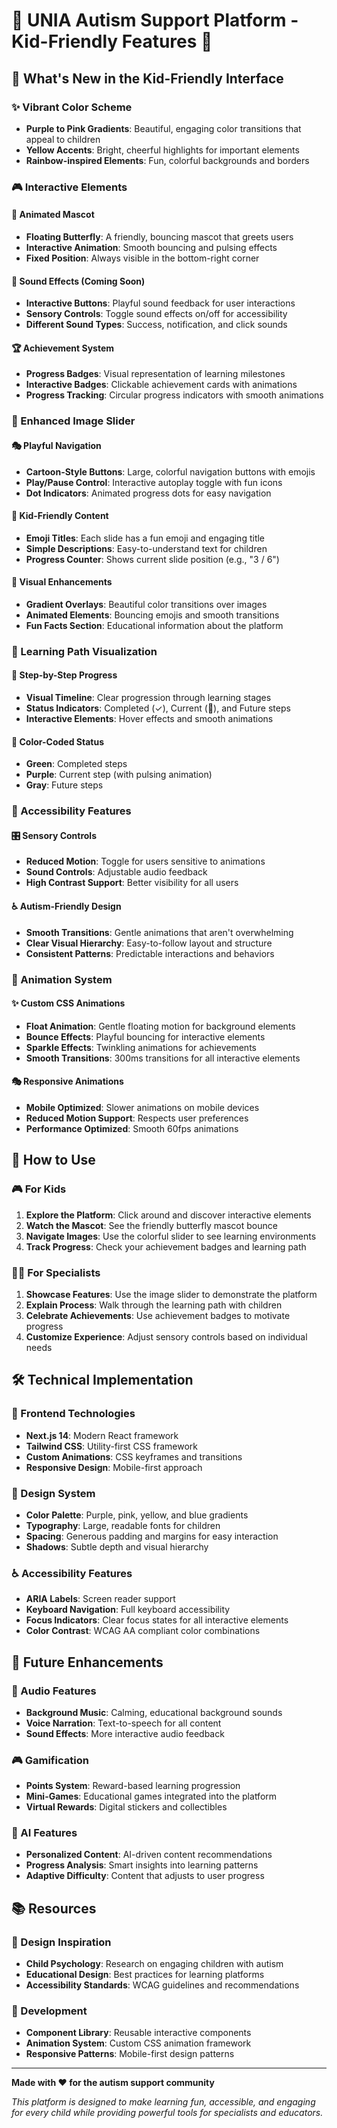 # 🌟 UNIA Autism Support Platform - Kid-Friendly Features 🌟

## 🎨 What's New in the Kid-Friendly Interface

### ✨ Vibrant Color Scheme
- **Purple to Pink Gradients**: Beautiful, engaging color transitions that appeal to children
- **Yellow Accents**: Bright, cheerful highlights for important elements
- **Rainbow-inspired Elements**: Fun, colorful backgrounds and borders

### 🎮 Interactive Elements

#### 🦋 Animated Mascot
- **Floating Butterfly**: A friendly, bouncing mascot that greets users
- **Interactive Animation**: Smooth bouncing and pulsing effects
- **Fixed Position**: Always visible in the bottom-right corner

#### 🎵 Sound Effects (Coming Soon)
- **Interactive Buttons**: Playful sound feedback for user interactions
- **Sensory Controls**: Toggle sound effects on/off for accessibility
- **Different Sound Types**: Success, notification, and click sounds

#### 🏆 Achievement System
- **Progress Badges**: Visual representation of learning milestones
- **Interactive Badges**: Clickable achievement cards with animations
- **Progress Tracking**: Circular progress indicators with smooth animations

### 🎪 Enhanced Image Slider

#### 🎭 Playful Navigation
- **Cartoon-Style Buttons**: Large, colorful navigation buttons with emojis
- **Play/Pause Control**: Interactive autoplay toggle with fun icons
- **Dot Indicators**: Animated progress dots for easy navigation

#### 📖 Kid-Friendly Content
- **Emoji Titles**: Each slide has a fun emoji and engaging title
- **Simple Descriptions**: Easy-to-understand text for children
- **Progress Counter**: Shows current slide position (e.g., "3 / 6")

#### 🌈 Visual Enhancements
- **Gradient Overlays**: Beautiful color transitions over images
- **Animated Elements**: Bouncing emojis and smooth transitions
- **Fun Facts Section**: Educational information about the platform

### 🎯 Learning Path Visualization

#### 📍 Step-by-Step Progress
- **Visual Timeline**: Clear progression through learning stages
- **Status Indicators**: Completed (✓), Current (🎯), and Future steps
- **Interactive Elements**: Hover effects and smooth animations

#### 🎨 Color-Coded Status
- **Green**: Completed steps
- **Purple**: Current step (with pulsing animation)
- **Gray**: Future steps

### 🌟 Accessibility Features

#### 🎛️ Sensory Controls
- **Reduced Motion**: Toggle for users sensitive to animations
- **Sound Controls**: Adjustable audio feedback
- **High Contrast Support**: Better visibility for all users

#### ♿ Autism-Friendly Design
- **Smooth Transitions**: Gentle animations that aren't overwhelming
- **Clear Visual Hierarchy**: Easy-to-follow layout and structure
- **Consistent Patterns**: Predictable interactions and behaviors

### 🎨 Animation System

#### ✨ Custom CSS Animations
- **Float Animation**: Gentle floating motion for background elements
- **Bounce Effects**: Playful bouncing for interactive elements
- **Sparkle Effects**: Twinkling animations for achievements
- **Smooth Transitions**: 300ms transitions for all interactive elements

#### 🎭 Responsive Animations
- **Mobile Optimized**: Slower animations on mobile devices
- **Reduced Motion Support**: Respects user preferences
- **Performance Optimized**: Smooth 60fps animations

## 🚀 How to Use

### 🎮 For Kids
1. **Explore the Platform**: Click around and discover interactive elements
2. **Watch the Mascot**: See the friendly butterfly mascot bounce
3. **Navigate Images**: Use the colorful slider to see learning environments
4. **Track Progress**: Check your achievement badges and learning path

### 👨‍⚕️ For Specialists
1. **Showcase Features**: Use the image slider to demonstrate the platform
2. **Explain Process**: Walk through the learning path with children
3. **Celebrate Achievements**: Use achievement badges to motivate progress
4. **Customize Experience**: Adjust sensory controls based on individual needs

## 🛠️ Technical Implementation

### 📱 Frontend Technologies
- **Next.js 14**: Modern React framework
- **Tailwind CSS**: Utility-first CSS framework
- **Custom Animations**: CSS keyframes and transitions
- **Responsive Design**: Mobile-first approach

### 🎨 Design System
- **Color Palette**: Purple, pink, yellow, and blue gradients
- **Typography**: Large, readable fonts for children
- **Spacing**: Generous padding and margins for easy interaction
- **Shadows**: Subtle depth and visual hierarchy

### ♿ Accessibility Features
- **ARIA Labels**: Screen reader support
- **Keyboard Navigation**: Full keyboard accessibility
- **Focus Indicators**: Clear focus states for all interactive elements
- **Color Contrast**: WCAG AA compliant color combinations

## 🌟 Future Enhancements

### 🎵 Audio Features
- **Background Music**: Calming, educational background sounds
- **Voice Narration**: Text-to-speech for all content
- **Sound Effects**: More interactive audio feedback

### 🎮 Gamification
- **Points System**: Reward-based learning progression
- **Mini-Games**: Educational games integrated into the platform
- **Virtual Rewards**: Digital stickers and collectibles

### 🤖 AI Features
- **Personalized Content**: AI-driven content recommendations
- **Progress Analysis**: Smart insights into learning patterns
- **Adaptive Difficulty**: Content that adjusts to user progress

## 📚 Resources

### 🎨 Design Inspiration
- **Child Psychology**: Research on engaging children with autism
- **Educational Design**: Best practices for learning platforms
- **Accessibility Standards**: WCAG guidelines and recommendations

### 🔧 Development
- **Component Library**: Reusable interactive components
- **Animation System**: Custom CSS animation framework
- **Responsive Patterns**: Mobile-first design patterns

---

**Made with ❤️ for the autism support community**

*This platform is designed to make learning fun, accessible, and engaging for every child while providing powerful tools for specialists and educators.*




